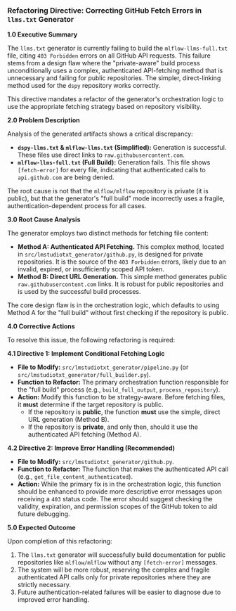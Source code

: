 ### **Refactoring Directive: Correcting GitHub Fetch Errors in `llms.txt` Generator**

**1.0 Executive Summary**

The `llms.txt` generator is currently failing to build the `mlflow-llms-full.txt` file, citing `403 Forbidden` errors on all GitHub API requests. This failure stems from a design flaw where the "private-aware" build process unconditionally uses a complex, authenticated API-fetching method that is unnecessary and failing for public repositories. The simpler, direct-linking method used for the `dspy` repository works correctly.

This directive mandates a refactor of the generator's orchestration logic to use the appropriate fetching strategy based on repository visibility.

**2.0 Problem Description**

Analysis of the generated artifacts shows a critical discrepancy:

* **`dspy-llms.txt` & `mlflow-llms.txt` (Simplified):** Generation is successful. These files use direct links to `raw.githubusercontent.com`.
* **`mlflow-llms-full.txt` (Full Build):** Generation fails. This file shows `[fetch-error]` for every file, indicating that authenticated calls to `api.github.com` are being denied.

The root cause is not that the `mlflow/mlflow` repository is private (it is public), but that the generator's "full build" mode incorrectly uses a fragile, authentication-dependent process for all cases.

**3.0 Root Cause Analysis**

The generator employs two distinct methods for fetching file content:

* **Method A: Authenticated API Fetching.** This complex method, located in `src/lmstudiotxt_generator/github.py`, is designed for private repositories. It is the source of the `403 Forbidden` errors, likely due to an invalid, expired, or insufficiently scoped API token.
* **Method B: Direct URL Generation.** This simple method generates public `raw.githubusercontent.com` links. It is robust for public repositories and is used by the successful build processes.

The core design flaw is in the orchestration logic, which defaults to using Method A for the "full build" without first checking if the repository is public.

**4.0 Corrective Actions**

To resolve this issue, the following refactoring is required:

**4.1 Directive 1: Implement Conditional Fetching Logic**

* **File to Modify:** `src/lmstudiotxt_generator/pipeline.py` (or `src/lmstudiotxt_generator/full_builder.py`).
* **Function to Refactor:** The primary orchestration function responsible for the "full build" process (e.g., `build_full_output`, `process_repository`).
* **Action:** Modify this function to be strategy-aware. Before fetching files, it **must** determine if the target repository is public.
  * If the repository is **public**, the function **must** use the simple, direct URL generation (Method B).
  * If the repository is **private**, and only then, should it use the authenticated API fetching (Method A).

**4.2 Directive 2: Improve Error Handling (Recommended)**

* **File to Modify:** `src/lmstudiotxt_generator/github.py`.
* **Function to Refactor:** The function that makes the authenticated API call (e.g., `get_file_content_authenticated`).
* **Action:** While the primary fix is in the orchestration logic, this function should be enhanced to provide more descriptive error messages upon receiving a `403` status code. The error should suggest checking the validity, expiration, and permission scopes of the GitHub token to aid future debugging.

**5.0 Expected Outcome**

Upon completion of this refactoring:

1. The `llms.txt` generator will successfully build documentation for public repositories like `mlflow/mlflow` without any `[fetch-error]` messages.
2. The system will be more robust, reserving the complex and fragile authenticated API calls only for private repositories where they are strictly necessary.
3. Future authentication-related failures will be easier to diagnose due to improved error handling.
